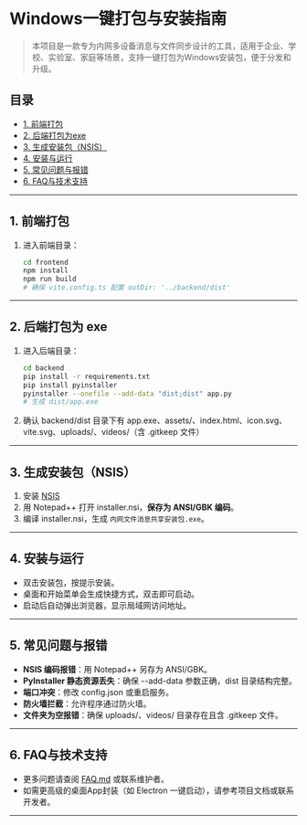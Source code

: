 # Windows一键打包与安装指南

> 本项目是一款专为内网多设备消息与文件同步设计的工具，适用于企业、学校、实验室、家庭等场景，支持一键打包为Windows安装包，便于分发和升级。

## 目录
- [1. 前端打包](#1-前端打包)
- [2. 后端打包为exe](#2-后端打包为-exe)
- [3. 生成安装包（NSIS）](#3-生成安装包nsis)
- [4. 安装与运行](#4-安装与运行)
- [5. 常见问题与报错](#5-常见问题与报错)
- [6. FAQ与技术支持](#6-faq与技术支持)

---

## 1. 前端打包

1. 进入前端目录：
   ```bash
   cd frontend
   npm install
   npm run build
   # 确保 vite.config.ts 配置 outDir: '../backend/dist'
   ```

---

## 2. 后端打包为 exe

1. 进入后端目录：
   ```bash
   cd backend
   pip install -r requirements.txt
   pip install pyinstaller
   pyinstaller --onefile --add-data "dist;dist" app.py
   # 生成 dist/app.exe
   ```
2. 确认 backend/dist 目录下有 app.exe、assets/、index.html、icon.svg、vite.svg、uploads/、videos/（含 .gitkeep 文件）

---

## 3. 生成安装包（NSIS）

1. 安装 [NSIS](https://nsis.sourceforge.io/Download)
2. 用 Notepad++ 打开 installer.nsi，**保存为 ANSI/GBK 编码**。
3. 编译 installer.nsi，生成 `内网文件消息共享安装包.exe`。

---

## 4. 安装与运行

- 双击安装包，按提示安装。
- 桌面和开始菜单会生成快捷方式，双击即可启动。
- 启动后自动弹出浏览器，显示局域网访问地址。

---

## 5. 常见问题与报错

- **NSIS 编码报错**：用 Notepad++ 另存为 ANSI/GBK。
- **PyInstaller 静态资源丢失**：确保 --add-data 参数正确，dist 目录结构完整。
- **端口冲突**：修改 config.json 或重启服务。
- **防火墙拦截**：允许程序通过防火墙。
- **文件夹为空报错**：确保 uploads/、videos/ 目录存在且含 .gitkeep 文件。

---

## 6. FAQ与技术支持

- 更多问题请查阅 [FAQ.md](FAQ.md) 或联系维护者。
- 如需更高级的桌面App封装（如 Electron 一键启动），请参考项目文档或联系开发者。

--- 